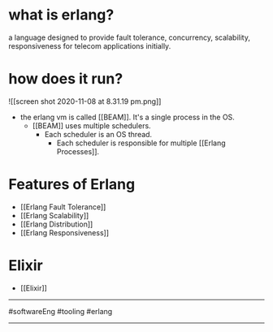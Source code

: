 # what is erlang?
a language designed to provide fault tolerance, concurrency, scalability, responsiveness for telecom applications initially. 

# how does it run?
![[screen shot 2020-11-08 at 8.31.19 pm.png]]
- the erlang vm is called [[BEAM]]. It's a single process in the OS. 
	- [[BEAM]] uses multiple schedulers.
		- Each scheduler is an OS thread.
			- Each scheduler is responsible for multiple [[Erlang Processes]].

# Features of Erlang
- [[Erlang Fault Tolerance]]
- [[Erlang Scalability]]
- [[Erlang Distribution]]
- [[Erlang Responsiveness]]

# Elixir
- [[Elixir]]
---

#softwareEng #tooling #erlang

___